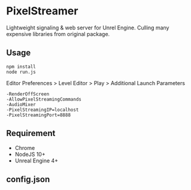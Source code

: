 # PixelStreamer

Lightweight signaling & web server for Unrel Engine. Culling many expensive libraries from original package.

## Usage
 
```
npm install
node run.js
```

Editor Preferences > Level Editor > Play > Additional Launch Parameters

```
-RenderOffScreen 
-AllowPixelStreamingCommands 
-AudioMixer 
-PixelStreamingIP=localhost 
-PixelStreamingPort=8888
```




## Requirement

- Chrome
- NodeJS 10+
- Unreal Engine 4+


## config.json

